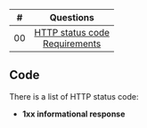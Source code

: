 | #  |                                                           Questions                                                            |
| ----- | :-------------------------------------------------------------------------------------------------------------------------: |
| 00    | [HTTP status code](#code)<br>[Requirements](#requirements)<br>


## Code

There is a list of HTTP status code:
  * **1xx informational response**
